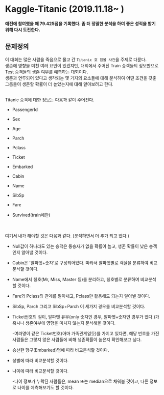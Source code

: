 # Kaggle-Titanic (2019.11.18~ )
#### 예전에 참여했을 때 79.425점을 기록했다. 좀 더 정밀한 분석을 하여 좋은 성적을 받기 위해 다시 도전한다. 
## 문제정의
이 대회는 많은 사람을 죽음으로 몰고 간 `Titanic 호 침몰 사건`을 주제로 다룬다.</br>
생존에 영향을 미친 여러 요인이 있겠지만, 대회에서 주어진 Train 승객들의 정보만으로 Test 승객들의 생존 여부를 예측하는 대회이다.</br>
생존과 연루되어 있다고 생각되는 몇 가지의 요소들에 대해 분석하여 어떤 조건을 갖춘 그룹들이 생존할 확률이 더 높았는지에 대해 알아보려고 한다.


</br>
Titanic 승객에 대한 정보는 다음과 같이 주어진다.

- PassengerId

- Sex

- Age

- Parch

- Pclass

- Ticket

- Embarked

- Cabin

- Name

- SibSp

- Fare

- Survived(train에만)

</br></br>
여기서 내가 해야할 것은 다음과 같다. (분석하면서 더 추가 되고 있다.)

- Null값이 하나라도 있는 승객은 동승자가 없을 확률이 높고, 생존 확률이 낮은 승객인지 알아낼 것이다.

- Cabin은 '알파벳+숫자'로 구성되어있다. 따라서 알파벳별로 객실을 분류하여 비교분석할 것이다.

- Name에서 칭호(Mr, Miss, Master 등)를 분리하고, 칭호별로 분류하여 비교분석할 것이다.

- Fare와 Pclass의 관계를 알아내고, Pclass만 활용해도 되는지 알아낼 것이다.

- SibSp, Parch 그리고 SibSp+Parch 이 세가지 경우를 비교분석할 것이다.

- Ticket번호의 길이, 알파벳 유무(only 숫자인 경우, 알파벳+숫자인 경우가 있다.)가 혹시나 생존여부에 영향을 미치지 않는지 분석해볼 것이다.

  -여러명이 같은 Ticket번호(아마 가족관계일듯)를 가지고 있다면, 해당 번호를 가진 사람들은 그렇지 않은 사람들에 비해 생존확률이 높은지 확인해보고 싶다.

- 승선한 항구(Embarked)명에 따라 비교분석할 것이다.

- 성별에 따라 비교분석할 것이다.

- 나이에 따라 비교분석할 것이다. 

  -나이 정보가 누락된 사람들은, mean 또는 median으로 채워볼 것이고, 다른 정보로 나이를 예측해보기도 할 것이다.
